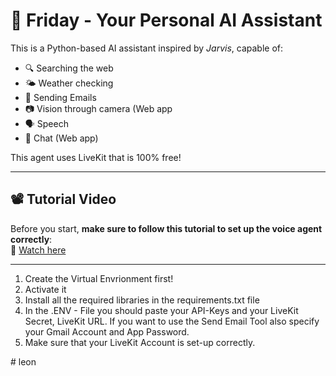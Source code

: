 # 🧠 Friday - Your Personal AI Assistant

This is a Python-based AI assistant inspired by *Jarvis*, capable of:

- 🔍 Searching the web  
- 🌤️ Weather checking
- 📨 Sending Emails 
- 📷 Vision through camera (Web app
- 🗣️ Speech
- 📝 Chat (Web app) 

This agent uses LiveKit that is 100% free!

---

## 📽️ Tutorial Video

Before you start, **make sure to follow this tutorial to set up the voice agent correctly**:  
🎥 [Watch here](https://youtu.be/An4NwL8QSQ4?si=v1dNDDonmpCG1Els)

---
1. Create the Virtual Envrionment first!
2. Activate it
3. Install all the required libraries in the requirements.txt file
4. In the .ENV - File you should paste your API-Keys and your LiveKit Secret, LiveKit URL.
   If you want to use the Send Email Tool also specify your Gmail Account and App Password. 
5. Make sure that your LiveKit Account is set-up correctly. 

#   l e o n  
 